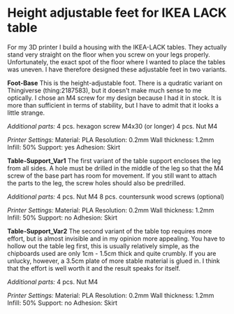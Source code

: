 Height adjustable feet for IKEA LACK table
==========================================

For my 3D printer I build a housing with the IKEA-LACK tables. They actually stand very straight on the floor when you screw on your legs properly. Unfortunately, the exact spot of the floor where I wanted to place the tables was uneven. I have therefore designed these adjustable feet in two variants.

**Foot-Base**
This is the height-adjustable foot. There is a qudratic variant on Thingiverse (thing:2187583), but it doesn't make much sense to me optically. I chose an M4 screw for my design because I had it in stock. It is more than sufficient in terms of stability, but I have to admit that it looks a little strange.

_Additional parts:_
4 pcs. hexagon screw M4x30 (or longer)
4 pcs. Nut M4

_Printer Settings:_
Material: PLA
Resolution: 0.2mm
Wall thickness: 1.2mm
Infill: 50%
Support: yes
Adhesion: Skirt


**Table-Support_Var1**
The first variant of the table support encloses the leg from all sides. A hole must be drilled in the middle of the leg so that the M4 screw of the base part has room for movement. If you still want to attach the parts to the leg, the screw holes should also be predrilled.


_Additional parts:_
4 pcs. Nut M4
8 pcs. countersunk wood screws (optional)

_Printer Settings:_
Material: PLA
Resolution: 0.2mm
Wall thickness: 1.2mm
Infill: 50%
Support: no
Adhesion: Skirt



**Table-Support_Var2**
The second variant of the table top requires more effort, but is almost invisible and in my opinion more appealing. You have to hollow out the table leg first, this is usually relatively simple, as the chipboards used are only 1cm - 1.5cm thick and quite crumbly. If you are unlucky, however, a 3.5cm plate of more stable material is glued in.
I think that the effort is well worth it and the result speaks for itself.

_Additional parts:_
4 pcs. Nut M4

_Printer Settings:_
Material: PLA
Resolution: 0.2mm
Wall thickness: 1.2mm
Infill: 50%
Support: no
Adhesion: Skirt
